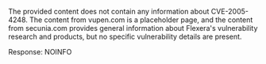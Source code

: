 The provided content does not contain any information about CVE-2005-4248. The content from vupen.com is a placeholder page, and the content from secunia.com provides general information about Flexera's vulnerability research and products, but no specific vulnerability details are present.

Response: NOINFO